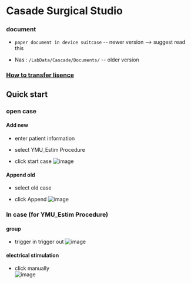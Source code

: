 # Casade Surgical Studio
### document
- `paper document in device suitcase` --  newer version --> suggest read this
    
- Nas : `/LabData/Cascade/Documents/` -- older version

### [How to transfer lisence](./transfer_license.md)

## Quick start
### open case 
#### Add new
- enter patient information
  
- select YMU_Estim Procedure
  
- click start case
![image](https://github.com/user-attachments/assets/444a2830-1395-4788-8277-6fa40d159ada)

#### Append old
- select old case
    
- click Append 
![image](https://github.com/user-attachments/assets/24584025-1e71-4c69-8f0f-63c9a448cbf5)

### In case (for YMU_Estim Procedure)
#### group
- trigger in trigger out 
![image](https://github.com/user-attachments/assets/3e0b655f-15da-460d-92e3-021387b1e0e1)

#### electrical stimulation
- click manually  
![image](https://github.com/user-attachments/assets/b04a15a7-a052-440c-8230-a51d2615b4b8)




